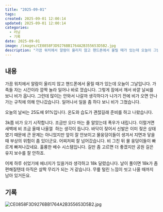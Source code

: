 ```yaml
---
title: "2025-09-01"
tags:
created: 2025-09-01 12:00:14
updated: 2025-09-01 12:00:14
categories:
  - 러닝
  - 기록
date: 2025-09-01
image: /images/CE0858F3D9276BB1764A2B355653D5B2.jpg
description: "가끔 워치에서 알람이 울리지 않고 핸드폰에서 울릴 때가 있는데 오늘이 그날입니다. 가족들 자는 시간이라 깜짝 놀라 일어나 바로 껐습니다. 그렇게 잠에서 깨서 바깥 날씨를 보니 비가 옵니다. 그런데 많이는 안와서 나갈까 생각하다가 나가기 전에 비가 오면 안나가는 규칙에 의해 안나갔습니다."
---
```


## 내용

가끔 워치에서 알람이 울리지 않고 핸드폰에서 울릴 때가 있는데 오늘이 그날입니다. 가족들 자는 시간이라 깜짝 놀라 일어나 바로 껐습니다. 그렇게 잠에서 깨서 바깥 날씨를 보니 비가 옵니다. 그런데 많이는 안와서 나갈까 생각하다가 나가기 전에 비가 오면 안나가는 규칙에 의해 안나갔습니다. 일어나서 일을 좀 하다 보니 비가 그쳤습니다.

오늘의 날씨는 25도에 91%입니다. 온도와 습도가 괜찮길래 준비를 하고 나왔습니다. 

3k쯤 비가 오기 시작합니다. 조금만 오다 마는 줄 알았는데 폭우가 내립니다. 이럴거면 새벽에 비 조금 올때 나올껄  하는 생각이 듭니다. 바닥이 젖어서 신발은 이미 젖은 상태였기 때문에 큰 문제는 아니었지만 앞이 잘 안보이고 물웅덩이들이 생겨서 지면과 닿을 때 부상의 위험이 좀 있더군요. 어찌저찌 잘 넘어갔습니다. 비 그친 뒤 물 웅덩이들이 빠르게 빠져나갔네요. 훌륭한 배수 시스템입니다. 길만 좀 고르면 더 좋겠지만 공원 길은 유지 보수를 잘 안하죠.

어제 하루 쉬었기에 에너지가 있을거라 생각하고 18k 달렸습니다. 날이 풀이면 18k가 좀 편해질텐데 아직은 살짝 무리가 되는 거 같습니다. 무릎 털린 느낌이 씻고 나올 때까지 남아 있거든요.

## 기록

 
 ![CE0858F3D9276BB1764A2B355653D5B2.jpg](/images/CE0858F3D9276BB1764A2B355653D5B2.jpg)
